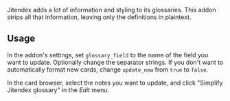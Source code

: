 Jitendex adds a lot of information and styling to its glossaries. This addon strips all that information, leaving only the definitions in plaintext.

## Usage

In the addon's settings, set `glossary_field` to the name of the field you want to update. Optionally change the separator strings. If you don't want to automatically format new cards, change `update_new` from `true` to `false`.

In the card browser, select the notes you want to update, and click "Simplify Jitendex glossary" in the *Edit* menu.
